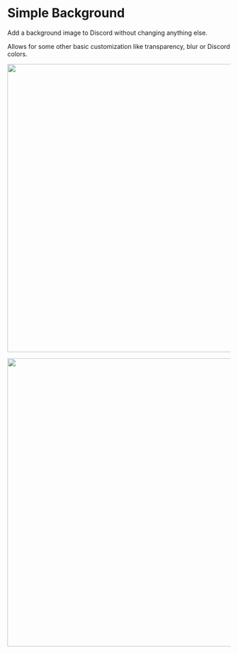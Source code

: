 # Simple Background

Add a background image to Discord without changing anything else.

Allows for some other basic customization like transparency, blur or Discord colors.

<p align="center">
  <img width="650" src="https://user-images.githubusercontent.com/63931154/117671480-1ed81880-b1a9-11eb-9fb3-ae3480505152.png">
</p>
<p align="center">
  <img width="650" src="https://user-images.githubusercontent.com/63931154/123098148-212cc400-d431-11eb-86bd-8d006f3831b9.gif">
</p>

